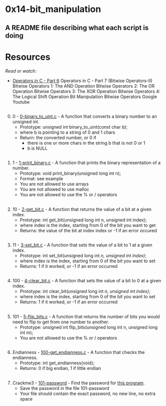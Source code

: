 # 0x14-bit_manipulation

## A README file describing what each script is doing
##
# Resources
_Read or watch:_

 * [Operators in C - Part 6](https://www.youtube.com/watch?feature=shared&v=egUyaWtsQc0)
Operators in C - Part 7 (Bitwise Operators-II)
Bitwise Operators 1: The AND Operation
Bitwise Operators 2: The OR Operation
Bitwise Operators 3: The XOR Operation
Bitwise Operators 4: The Logical Shift Operation
Bit Manipulation
Bitwise Operators
Google
Youtube
##
0. 0 - [0-binary_to_uint.c](./0-binary_to_uint.c) - A function that converts a binary number to an unsigned int.
	* Prototype: unsigned int binary_to_uint(const char *b)*;
	* where b is pointing to a string of 0 and 1 chars
	* Return: the converted number, or 0 if
		* there is one or more chars in the string b that is not 0 or 1
		* b is NULL
##	
1. 1 - [1-print_binary.c](./1-print_binary.c) - A function that prints the binary representation of a number.
	* Prototype: void print_binary(unsigned long int n);
	* Format: see example
	* You are not allowed to use arrays
	* You are not allowed to use malloc
	* You are not allowed to use the % or / operators
##
2. 10 - [2-get_bit.c](./2-get_bit.c) - A function that returns the value of a bit at a given index.
	* Prototype: int get_bit(unsigned long int n, unsigned int index);
	* where index is the index, starting from 0 of the bit you want to get
	* Returns: the value of the bit at index index or -1 if an error occured
##
3. 11 - [3-set_bit.c](./3-set_bit.c) - A function that sets the value of a bit to 1 at a given index.
	* Prototype: int set_bit(unsigned long int *n, unsigned int index)*;
	* where index is the index, starting from 0 of the bit you want to set
	* Returns: 1 if it worked, or -1 if an error occurred
##
4. 100 - [4-clear_bit.c](./4-clear_bit.c) - A function that sets the value of a bit to 0 at a given index.
	* Prototype: int clear_bit(unsigned long int *n, unsigned int index)*;
	* where index is the index, starting from 0 of the bit you want to set
	* Returns: 1 if it worked, or -1 if an error occurred
##
5. 101 - [5-flip_bits.c](./5-flip_bits.c) - A function that returns the number of bits you would need to flip to get from one number to another.
	* Prototype: unsigned int flip_bits(unsigned long int n, unsigned long int m);
	* You are not allowed to use the % or / operators
##	
6. Endianness - [100-get_endianness.c](./100-get_endianness.c) - A function that checks the endianness.
	* Prototype: int get_endianness(void);
	* Returns: 0 if big endian, 1 if little endian
##
7. Crackme3 - [101-password](./101-password) - Find the password for [this program](https://github.com/alx-tools/0x13.c).
	* Save the password in the file 101-password
	* Your file should contain the exact password, no new line, no extra space


